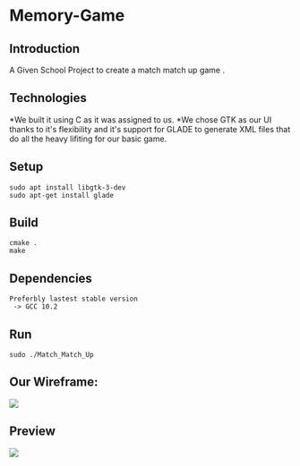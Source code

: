 # Memory-Game
## Introduction
A Given School Project to create a match match up game .
## Technologies
*We built it using C as it was assigned to us. 
*We chose  GTK as our UI thanks to it's flexibility and it's support for GLADE to generate XML files that do all the heavy lifiting for our basic game.
## Setup
```
sudo apt install libgtk-3-dev
sudo apt-get install glade
```
## Build
```
cmake .
make 
```
## Dependencies 
```
Preferbly lastest stable version
 -> GCC 10.2 
```
## Run
```
sudo ./Match_Match_Up
```
## Our  Wireframe:
![](https://github.com/vulture990/Memory-Game/blob/main/Ourwireframe.png)
## Preview 
![](https://github.com/vulture990/Memory-Game/blob/main/2021-01-30%2018-39-37.gif)
